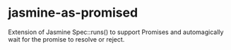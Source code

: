 jasmine-as-promised
===================

Extension of Jasmine Spec::runs() to support Promises and automagically wait for the promise to resolve or reject.

